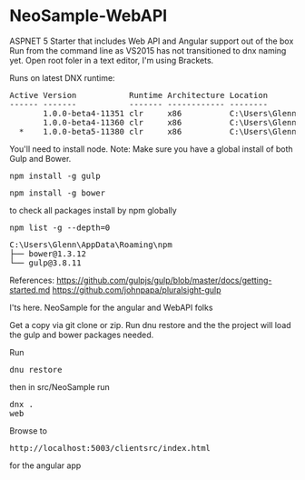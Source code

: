 # NeoSample-WebAPI
ASPNET 5 Starter that includes Web API and Angular support out of the box
Run from the command line as VS2015 has not transitioned to dnx naming yet. 
Open root foler in a text editor, I'm using Brackets.

Runs on latest DNX runtime:
<pre>
Active Version           Runtime Architecture Location                     Alias
------ -------           ------- ------------ --------                     -----
       1.0.0-beta4-11351 clr     x86          C:\Users\Glenn\.dnx\runtimes
       1.0.0-beta4-11360 clr     x86          C:\Users\Glenn\.dnx\runtimes
  *    1.0.0-beta5-11380 clr     x86          C:\Users\Glenn\.dnx\runtimes default
</pre>


You'll need to install node. 
Note: Make sure you have a global install of both Gulp and Bower.

<pre>npm install -g gulp</pre>

<pre>npm install -g bower</pre>

to check all packages install by npm globally
<pre>npm list -g --depth=0</pre>
<pre>
C:\Users\Glenn\AppData\Roaming\npm
├── bower@1.3.12
└── gulp@3.8.11
</pre>

References:
https://github.com/gulpjs/gulp/blob/master/docs/getting-started.md
https://github.com/johnpapa/pluralsight-gulp


I'ts here. NeoSample for the angular and WebAPI folks

Get a copy via git clone or zip. Run dnu restore and the the project will load the gulp and bower packages needed.

Run <pre>dnu restore</pre>
then in src/NeoSample run <pre>dnx . web</pre>

Browse to <pre>http://localhost:5003/clientsrc/index.html</pre> for the angular app



